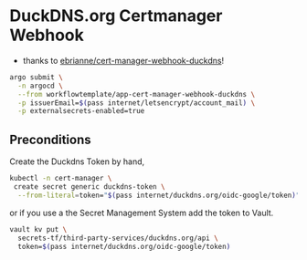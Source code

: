 # DuckDNS.org Certmanager Webhook

* thanks to [ebrianne/cert-manager-webhook-duckdns](https://github.com/ebrianne/cert-manager-webhook-duckdns)!

<!--workflow-deploy-start-->
```sh
argo submit \
  -n argocd \
  --from workflowtemplate/app-cert-manager-webhook-duckdns \
  -p issuerEmail=$(pass internet/letsencrypt/account_mail) \
  -p externalsecrets-enabled=true 
```
<!--workflow-deploy-end-->
## Preconditions

Create the Duckdns Token by hand,
<!--classic-secret-start-->
```sh
kubectl -n cert-manager \
 create secret generic duckdns-token \
  --from-literal=token="$(pass internet/duckdns.org/oidc-google/token)"
```
<!--classic-secret-end-->

or if you use a the Secret Management System add the token to Vault.

<!--vault-secret-start-->
```sh
vault kv put \
  secrets-tf/third-party-services/duckdns.org/api \
  token=$(pass internet/duckdns.org/oidc-google/token)
```
<!--vault-secret-end-->
